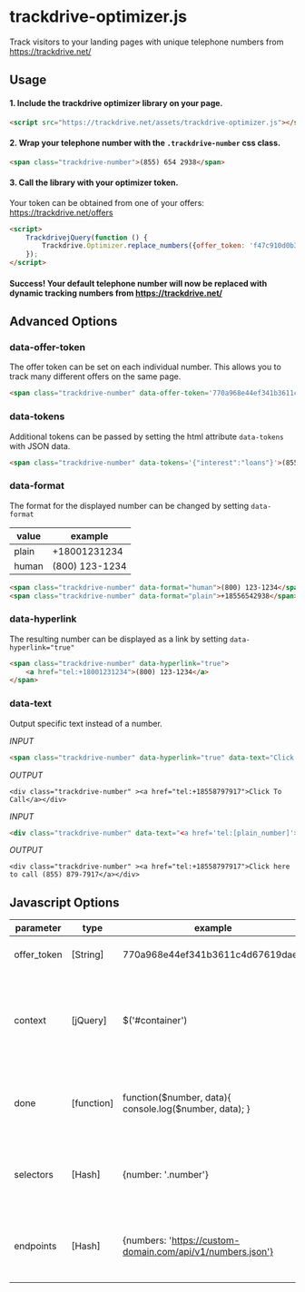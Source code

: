 # trackdrive-optimizer.js

Track visitors to your landing pages with unique telephone numbers from https://trackdrive.net/


## Usage

#### 1. Include the trackdrive optimizer library on your page.

``` html
<script src="https://trackdrive.net/assets/trackdrive-optimizer.js"></script>
```

#### 2. Wrap your telephone number with the `.trackdrive-number` css class.

``` html
<span class="trackdrive-number">(855) 654 2938</span>
```

#### 3. Call the library with your optimizer token.

Your token can be obtained from one of your offers: https://trackdrive.net/offers

``` html
<script>
    TrackdrivejQuery(function () {
        Trackdrive.Optimizer.replace_numbers({offer_token: 'f47c910d0b3429902ee69290009e36a4'});
    });
</script>
```

#### Success! Your default telephone number will now be replaced with dynamic tracking numbers from https://trackdrive.net/



## Advanced Options

### data-offer-token

The offer token can be set on each individual number. This allows you to track many different offers on the same page.


``` html
<span class="trackdrive-number" data-offer-token='770a968e44ef341b3611c4d67619dae8'>(855) 654 2938</span>
```


### data-tokens

Additional tokens can be passed by setting the html attribute `data-tokens` with JSON data.


``` html
<span class="trackdrive-number" data-tokens='{"interest":"loans"}'>(855) 654 2938</span>
```


### data-format

The format for the displayed number can be changed by setting `data-format`

value | example
--- | ---
plain | +18001231234
human | (800) 123-1234


``` html
<span class="trackdrive-number" data-format="human">(800) 123-1234</span>
<span class="trackdrive-number" data-format="plain">+18556542938</span>
```


### data-hyperlink

The resulting number can be displayed as a link by setting `data-hyperlink="true"`


``` html
<span class="trackdrive-number" data-hyperlink="true">
    <a href="tel:+18001231234">(800) 123-1234</a>
</span>
```



### data-text

Output specific text instead of a number.

*INPUT*

``` html
<span class="trackdrive-number" data-hyperlink="true" data-text="Click To Call">(855) 654 2938</span>
```

*OUTPUT*

```
<div class="trackdrive-number" ><a href="tel:+18558797917">Click To Call</a></div>
```


*INPUT*

``` html
<div class="trackdrive-number" data-text="<a href='tel:[plain_number]'>Click here to call [human_number]</a>">(855) 654 2938</div>
```

*OUTPUT*

```
<div class="trackdrive-number" ><a href="tel:+18558797917">Click here to call (855) 879-7917</a></div>
```


## Javascript Options


parameter | type | example | description
--- | --- | --- | ---
offer_token | [String] | 770a968e44ef341b3611c4d67619dae8 | The 32 character offer token.
context | [jQuery] | $('#container') | Number replacement will be limited to the contents of this jQuery element.
done | [function] | function($number, data){ console.log($number, data); } | Callback function called after each number is drawn.
selectors | [Hash] | {number: '.number'} | CSS selectors used by the plugin to select DOM elements.
endpoints | [Hash] | {numbers: 'https://custom-domain.com/api/v1/numbers.json'} | HTTP endpoints used by the plugin when making API requests.
